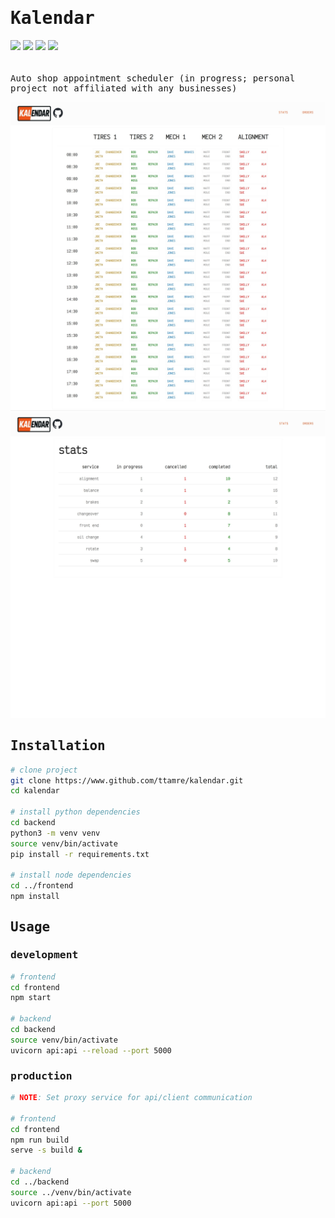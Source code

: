 <h1 style="font-family:monospace">Kalendar</h1>
<div style="padding-bottom:20px">
    <img src="https://img.shields.io/badge/python-3.12.3-green" />
    <img src="https://img.shields.io/badge/typescript-3.0.3-blue" />
    <img src="https://img.shields.io/badge/react-19.1-red" />
    <img src="https://img.shields.io/badge/OpenAPI-3.1.0-purple" />
</div>

<p style="font-family:monospace">Auto shop appointment scheduler (in progress; personal project not affiliated with any businesses)</p>

![Schedule](examples/example_schedule.jpeg)
![Stats](examples/example_stats.jpeg)


<h2 style="font-family:monospace">Installation</h2>

```bash
# clone project
git clone https://www.github.com/ttamre/kalendar.git
cd kalendar

# install python dependencies
cd backend
python3 -m venv venv
source venv/bin/activate
pip install -r requirements.txt

# install node dependencies
cd ../frontend
npm install
```

<h2 style="font-family:monospace">Usage</h2>

<h3 style="font-family:monospace">development</h3>

```bash
# frontend
cd frontend
npm start

# backend
cd backend
source venv/bin/activate
uvicorn api:api --reload --port 5000
```

<h3 style="font-family:monospace">production</h3>

```bash
# NOTE: Set proxy service for api/client communication

# frontend
cd frontend
npm run build
serve -s build &

# backend
cd ../backend
source ../venv/bin/activate
uvicorn api:api --port 5000
```

